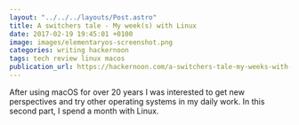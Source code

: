 ```yaml
---
layout: "../../../layouts/Post.astro"
title: A switchers tale - My week(s) with Linux
date: 2017-02-19 19:45:01 +0100
image: images/elementaryos-screenshot.png
categories: writing hackernoon
tags: tech review linux macos
publication_url: https://hackernoon.com/a-switchers-tale-my-weeks-with-linux-deededb3b635#.l8uob6tn4
---
```


After using macOS for over 20 years I was interested to get new perspectives and try other operating systems in my daily work. In this second part, I spend a month with Linux.
